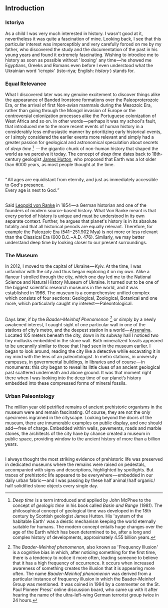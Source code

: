 

## Introduction

<div class="subchapter">

### Istoriya

</div>

As a child I was very much interested in history. I wasn't good at it, nevertheless it was quite a fascination of mine. Looking back, I see that this particular interest was imperceptibly and very carefully forced on me by my father, who discovered the study and the documentation of the past in his young years and found it extremely fascinating. Wishing to introdice me to history as soon as possible without '&hairsp;loosing&hairsp;' any time&hairsp;—&hairsp;he showed me Egyptians, Greeks and Romans even before I even understood what the Ukrainian word '&hairsp;iсторія&hairsp;' (isto-riya; English: *history*&hairsp;&hairsp;) stands for.

<div class="subchapter">

### Equal Relevance

</div>

What I discovered later was my genuine excitement to discover things alike the appearance of Banded Ironstone formations over the Paleoproterozoic Era, or the arrival of first Non-avian mammals during the Mesozoic Era, rather than going through the Mongol invasion of Europe or the controversial colonization processes alike the Portuguese colonization of West Africa and so on. In other words&hairsp;—&hairsp;perhaps it was my school's fault, that introduced me to the more recent events of human history in a considerably less enthusiastic manner by prioritizing early historical events, or I simply considered the earlier events more relevant and simply had a greater passion for geological and astronomical speculation about secrets of *deep time* [^1] &hairsp;&hairsp;—&hairsp;the gigantic chunk of non-human history that shaped the world as we perceive it today. The concept of *deep time*&hairsp; dates back to 18th-century geologist [James Hutton](#figure "James Hutton"), who proposed that Earth was a lot older than 6000 years, as most people thought at the time.<br>

[^1]: *Deep time*&hairsp; is a term introduced and applied by John McPhee to the concept of *geologic time*&hairsp; in his book called *Basin and Range*&hairsp; (1981). The philosophical concept of geological time was developed in the 18th century by Scottish geologist James Hutton. His '&hairsp;system of the habitable Earth&hairsp;' was a deistic mechanism keeping the world eternally suitable for humans. The modern concept entails huge changes over the age of the Earth which has been determined to be, after a long and complex history of developments, approximately 4.55 billion years.

<br>

<div class="quote">
“&hairsp;All ages are equidistant from eternity, and just as immediately accessible to God's presence.<br>
Every age is next to God.&hairsp;”<br>
</div>
<br>

Said [Leopold von Ranke](#figure "Leopold von Ranke") in 1854&hairsp;—&hairsp;a German historian and one of the founders of modern source-based history. What Von Ranke meant is that every period of history is unique and must be understood in its own separate context. Further, he argues that planet's history is in its absolute totality and that all historical periods are equally relevant. Therefore, for example the Paleozoic Era (541&hairsp;–&hairsp;251.902 Mya) is not more or less relevant than the Classical Era (600 B.C.&hairsp;–&hairsp;A.D. 476). Similarly, we may better understand deep time by looking closer to our present surroundings. 

<div class="subchapter">

### The Museum

</div>

In 2012, I moved to the capital of Ukraine&hairsp;—&hairsp;Kyiv. At the time, I was unfamiliar with the city and thus began exploring it on my own. Alike a flaneur I strolled through the city, which one day led me to the National Science and Natural History Museum of Ukraine. It turned out to be one of the biggest scientific research museums in the world, and it was established in 1966. The museum is a comprehensive unified complex which consists of four sections: Geological, Zoological, Botanical and one more, which particularly caught my interest&hairsp;—&hairsp;Paleontological.<br>
<br>

Days later, if by the *Baader-Meinhof Phenomenon*&hairsp; [^2] or simply by a newly awakened interest, I caught sight of one particular wall in  one of the stations of city’s metro, and the deepest station in a world&hairsp;—&hairsp;[Arsenalna](#figure "Arsenalna Station (Kyiv, Ukraine)"). Located 105 meters beneath the city, down in its subway hall I noticed two tiny mollusks embedded in the stone wall. Both mineralized fossils appeared to be uncannily similar to those that I had seen in the museum earlier. I began to look around, reading the city like a detective while excavating it in my mind with the lens of an paleontologist. In metro stations, in university campuses, in governmental buildings, in libraries and of course&hairsp;—&hairsp;in monuments: this city began to reveal its little clues of an ancient geological past scattered underneath and above ground. It was that moment right there when I was looking into the deep time of our planet’s history embedded into these compressed forms of mineral fossils.<br>

[^2]: The *Baader-Meinhof phenomenon*, also known as '&hairsp;Frequency Illusion&hairsp;' is a cognitive bias in which, after noticing something for the first time, there is a tendency to notice it more often, leading someone to believe that it has a high frequency of occurrence. It occurs when increased awareness of something creates the illusion that it is appearing more often. The name *Baader-Meinhof phenomenon*&hairsp; was derived from a particular instance of frequency illusion in which the Baader-Meinhof Group was mentioned. It was coined in 1994 by a commenter on the St. Paul Pioneer Press' online discussion board, who came up with it after hearing the name of the ultra-left-wing German terrorist group twice in 24 hours.  

<div class="subchapter">

### Urban Paleontology

</div>

The million year old petrified remains of ancient prehistoric organisms in the museum were and remain fascinating. Of course, they are not the only specimens ingrained in the cityscape. Looking beyond the doors of the museum, there are innumerable examples on public display, and one should add&hairsp;—&hairsp;free of charge. Embedded within walls, pavements, roads and marble stones, the architects of the city have by chance created a museum in public space, providing window to the ancient history of more than a billion years. <br>
<br>

I always thought the most striking evidence of prehistoric life was preserved in dedicated museums where the remains were raised on pedestals, accompanied with signs and descriptions, highlighted by spotlights. But traces of prehistoric life appeared to be everywhere&hairsp;—&hairsp;embedded in our daily urban  fabric&hairsp;—&hairsp;and I was passing by these half animal&hairsp;/&hairsp;half organic&hairsp;/&hairsp;half solidified stone objects every single day.
